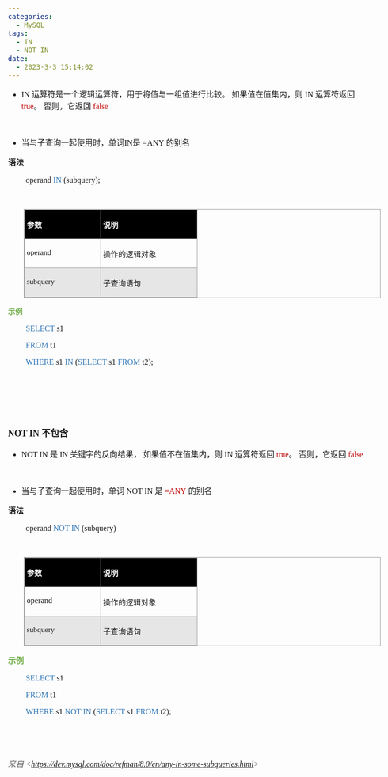```yaml
---
categories:
  - MySQL
tags:
  - IN
  - NOT IN
date:
  - 2023-3-3 15:14:02
---
```


<body lang=zh-CN style='font-family:"Microsoft YaHei UI";font-size:12.0pt'>
<!--StartFragment-->

<div style='direction:ltr;border-width:100%'>

<div style='direction:ltr;margin-top:0in;margin-left:0in;width:7.5069in'>

<div style='direction:ltr;margin-top:0in;margin-left:0in;width:7.5069in'>

<ul type=disc style='direction:ltr;unicode-bidi:embed;margin-top:0in;
 margin-bottom:0in'>
 <li style='margin-top:0;margin-bottom:0;vertical-align:middle'><span
     style='font-family:"Comic Sans MS";font-size:12.0pt' lang=zh-CN>IN</span><span
     style='font-family:"Comic Sans MS";font-size:12.0pt' lang=en-US> </span><span
     style='font-family:"Microsoft YaHei UI";font-size:12.0pt' lang=zh-CN>运算符是一个逻辑运算符，用于将值与一组值进行比较。
     如果值在值集内，则</span><span style='font-family:"Comic Sans MS";font-size:12.0pt'
     lang=en-US> </span><span style='font-family:"Comic Sans MS";font-size:
     12.0pt' lang=zh-CN>IN</span><span style='font-family:"Comic Sans MS";
     font-size:12.0pt' lang=en-US> </span><span style='font-family:"Microsoft YaHei UI";
     font-size:12.0pt' lang=zh-CN>运算符返回</span><span style='font-family:"Comic Sans MS";
     font-size:12.0pt' lang=en-US> </span><span style='font-family:"Comic Sans MS";
     font-size:12.0pt;color:#C00000' lang=zh-CN>true</span><span
     style='font-family:"Microsoft YaHei UI";font-size:12.0pt' lang=zh-CN>。
     否则，它返回</span><span style='font-family:"Comic Sans MS";font-size:12.0pt'
     lang=en-US> </span><span style='font-family:"Comic Sans MS";font-size:
     12.0pt;color:#C00000' lang=zh-CN>false</span></li>
</ul>

<p style='margin-left:.375in;font-family:"Comic Sans MS";font-size:
12.0pt'>&nbsp;</p>

<ul type=disc style='direction:ltr;unicode-bidi:embed;margin-top:0in;
 margin-bottom:0in'>
 <li style='margin-top:0;margin-bottom:0;vertical-align:middle'><span
     style='font-family:"Microsoft YaHei UI";font-size:12.0pt' lang=zh-CN>当与子查询一起使用时，单词</span><span
     style='font-family:"Comic Sans MS";font-size:12.0pt' lang=zh-CN>IN</span><span
     style='font-family:"Microsoft YaHei UI";font-size:12.0pt' lang=zh-CN>是</span><span
     style='font-family:"Comic Sans MS";font-size:12.0pt' lang=en-US> </span><span
     style='font-family:"Comic Sans MS";font-size:12.0pt' lang=zh-CN>=ANY</span><span
     style='font-family:"Comic Sans MS";font-size:12.0pt' lang=en-US> </span><span
     style='font-family:"Microsoft YaHei UI";font-size:12.0pt' lang=zh-CN>的别名</span></li>
</ul>

<p style='font-family:"Microsoft YaHei UI";font-size:12.0pt'><span
style='font-weight:bold'>语法</span></p>

<p style='margin-left:.375in;font-family:"Comic Sans MS";font-size:
12.0pt'><span lang=zh-CN>operand </span><span style='color:#2E75B5' lang=zh-CN>IN</span><span
lang=zh-CN> (subquery)</span><span lang=en-US>;</span></p>

<p style='margin-left:.375in;font-family:"Comic Sans MS";font-size:
11.0pt'>&nbsp;</p>

<div style='direction:ltr'>

<table border=1 cellpadding=0 cellspacing=0 valign=top style='direction:ltr;
 border-collapse:collapse;border-style:solid;border-color:#A3A3A3;border-width:
 1pt;margin-left:.3333in' title="" summary="">
 <tr>
  <td style='border-style:solid;border-color:#A3A3A3;border-width:1pt;
  background-color:black;vertical-align:top;width:1.5131in;padding:2.0pt 3.0pt 2.0pt 3.0pt'>
  <p style='font-family:"Microsoft YaHei UI";font-size:11.5pt;
  color:white'><span style='font-weight:bold'>参数</span></p>
  </td>
  <td style='border-style:solid;border-color:#A3A3A3;border-width:1pt;
  background-color:black;vertical-align:top;width:1.9361in;padding:2.0pt 3.0pt 2.0pt 3.0pt'>
  <p style='font-family:"Microsoft YaHei UI";font-size:11.5pt;
  color:white'><span style='font-weight:bold'>说明</span></p>
  </td>
 </tr>
 <tr>
  <td style='border-style:solid;border-color:#A3A3A3;border-width:1pt;
  vertical-align:top;width:1.5131in;padding:2.0pt 3.0pt 2.0pt 3.0pt'>
  <p style='font-family:"Comic Sans MS";font-size:11.5pt'>operand</p>
  </td>
  <td style='border-style:solid;border-color:#A3A3A3;border-width:1pt;
  vertical-align:top;width:1.9361in;padding:2.0pt 3.0pt 2.0pt 3.0pt'>
  <p style='font-family:"Microsoft YaHei UI";font-size:11.5pt'>操作的逻辑对象</p>
  </td>
 </tr>
 <tr>
  <td style='border-style:solid;border-color:#A3A3A3;border-width:1pt;
  background-color:#E7E6E6;vertical-align:top;width:1.5131in;padding:2.0pt 3.0pt 2.0pt 3.0pt'>
  <p style='font-family:"Comic Sans MS";font-size:11.5pt'>subquery</p>
  </td>
  <td style='border-style:solid;border-color:#A3A3A3;border-width:1pt;
  background-color:#E7E6E6;vertical-align:top;width:1.9361in;padding:2.0pt 3.0pt 2.0pt 3.0pt'>
  <p style='font-family:"Microsoft YaHei UI";font-size:11.5pt'>子查询语句</p>
  </td>
 </tr>
</table>

</div>

<p style='font-family:"Microsoft YaHei UI";font-size:11.0pt;
color:#70AD47'><span style='font-weight:bold'>示例</span></p>

<p style='margin-left:.375in;font-family:"Comic Sans MS";font-size:
12.0pt'><span style='color:#2E75B5'>SELECT</span> s1 </p>

<p style='margin-left:.375in;font-family:"Comic Sans MS";font-size:
12.0pt'><span style='color:#2E75B5'>FROM</span> t1 </p>

<p style='margin-left:.375in;font-family:"Comic Sans MS";font-size:
12.0pt'><span style='color:#2E75B5'>WHERE</span> s1 <span style='color:#2E75B5'>IN</span>
(<span style='color:#2E75B5'>SELECT</span> s1 <span style='color:#2E75B5'>FROM</span>
t2);</p>

<p style='font-family:"Comic Sans MS";font-size:12.0pt'>&nbsp;</p>

<p style='font-family:"Comic Sans MS";font-size:12.0pt'>&nbsp;</p>

<p style='font-family:"Comic Sans MS";font-size:12.0pt'>&nbsp;</p>

<p style='font-size:13.5pt'><span style='font-weight:bold;
font-family:"Comic Sans MS"' lang=en-US>NOT IN </span><span style='font-weight:
bold;font-family:"Microsoft YaHei UI"' lang=zh-CN>不包含</span></p>

<ul type=disc style='direction:ltr;unicode-bidi:embed;margin-top:0in;
 margin-bottom:0in'>
 <li style='margin-top:0;margin-bottom:0;vertical-align:middle'><span
     style='font-family:"Comic Sans MS";font-size:12.0pt' lang=en-US>NOT IN </span><span
     style='font-family:"Microsoft YaHei UI";font-size:12.0pt' lang=zh-CN>是</span><span
     style='font-family:"Comic Sans MS";font-size:12.0pt' lang=en-US> IN </span><span
     style='font-family:"Microsoft YaHei UI";font-size:12.0pt' lang=zh-CN>关键字的反向结果，
     如果值不在值集内，则</span><span style='font-family:"Comic Sans MS";font-size:12.0pt'
     lang=en-US> </span><span style='font-family:"Comic Sans MS";font-size:
     12.0pt' lang=zh-CN>IN</span><span style='font-family:"Comic Sans MS";
     font-size:12.0pt' lang=en-US> </span><span style='font-family:"Microsoft YaHei UI";
     font-size:12.0pt' lang=zh-CN>运算符返回</span><span style='font-family:"Comic Sans MS";
     font-size:12.0pt' lang=en-US> </span><span style='font-family:"Comic Sans MS";
     font-size:12.0pt;color:#C00000' lang=zh-CN>true</span><span
     style='font-family:"Microsoft YaHei UI";font-size:12.0pt' lang=zh-CN>。
     否则，它返回</span><span style='font-family:"Comic Sans MS";font-size:12.0pt'
     lang=en-US> </span><span style='font-family:"Comic Sans MS";font-size:
     12.0pt;color:#C00000' lang=zh-CN>false</span></li>
</ul>

<p style='margin-left:.375in;font-family:"Comic Sans MS";font-size:
12.0pt'>&nbsp;</p>

<ul type=disc style='direction:ltr;unicode-bidi:embed;margin-top:0in;
 margin-bottom:0in'>
 <li style='margin-top:0;margin-bottom:0;vertical-align:middle'><span
     style='font-family:"Microsoft YaHei UI";font-size:12.0pt' lang=zh-CN>当与子查询一起使用时，单词</span><span
     style='font-family:"Comic Sans MS";font-size:12.0pt' lang=en-US> NOT </span><span
     style='font-family:"Comic Sans MS";font-size:12.0pt' lang=zh-CN>IN</span><span
     style='font-family:"Comic Sans MS";font-size:12.0pt' lang=en-US> </span><span
     style='font-family:"Microsoft YaHei UI";font-size:12.0pt' lang=zh-CN>是</span><span
     style='font-family:"Comic Sans MS";font-size:12.0pt' lang=en-US> </span><span
     style='font-family:"Comic Sans MS";font-size:12.0pt;color:#C00000'
     lang=zh-CN>=ANY</span><span style='font-family:"Comic Sans MS";font-size:
     12.0pt' lang=en-US> </span><span style='font-family:"Microsoft YaHei UI";
     font-size:12.0pt' lang=zh-CN>的别名</span></li>
</ul>

<p style='font-family:"Microsoft YaHei UI";font-size:12.0pt'><span
style='font-weight:bold'>语法</span></p>

<p style='margin-left:.375in;font-family:"Comic Sans MS";font-size:
12.0pt'><span lang=zh-CN>operand </span><span style='color:#2E75B5' lang=en-US>NOT
</span><span style='color:#2E75B5' lang=zh-CN>IN</span><span lang=zh-CN>
(subquery)</span></p>

<p style='margin-left:.375in;font-family:"Comic Sans MS";font-size:
11.0pt'>&nbsp;</p>

<div style='direction:ltr'>

<table border=1 cellpadding=0 cellspacing=0 valign=top style='direction:ltr;
 border-collapse:collapse;border-style:solid;border-color:#A3A3A3;border-width:
 1pt;margin-left:.3333in' title="" summary="">
 <tr>
  <td style='border-style:solid;border-color:#A3A3A3;border-width:1pt;
  background-color:black;vertical-align:top;width:1.5131in;padding:2.0pt 3.0pt 2.0pt 3.0pt'>
  <p style='font-family:"Microsoft YaHei UI";font-size:11.5pt;
  color:white'><span style='font-weight:bold'>参数</span></p>
  </td>
  <td style='border-style:solid;border-color:#A3A3A3;border-width:1pt;
  background-color:black;vertical-align:top;width:1.9361in;padding:2.0pt 3.0pt 2.0pt 3.0pt'>
  <p style='font-family:"Microsoft YaHei UI";font-size:11.5pt;
  color:white'><span style='font-weight:bold'>说明</span></p>
  </td>
 </tr>
 <tr>
  <td style='border-style:solid;border-color:#A3A3A3;border-width:1pt;
  vertical-align:top;width:1.5131in;padding:2.0pt 3.0pt 2.0pt 3.0pt'>
  <p style='font-family:"Comic Sans MS";font-size:12.0pt'>operand</p>
  </td>
  <td style='border-style:solid;border-color:#A3A3A3;border-width:1pt;
  vertical-align:top;width:1.9361in;padding:2.0pt 3.0pt 2.0pt 3.0pt'>
  <p style='font-family:"Microsoft YaHei UI";font-size:11.5pt'>操作的逻辑对象</p>
  </td>
 </tr>
 <tr>
  <td style='border-style:solid;border-color:#A3A3A3;border-width:1pt;
  background-color:#E7E6E6;vertical-align:top;width:1.5131in;padding:2.0pt 3.0pt 2.0pt 3.0pt'>
  <p style='font-family:"Comic Sans MS";font-size:11.5pt'>subquery</p>
  </td>
  <td style='border-style:solid;border-color:#A3A3A3;border-width:1pt;
  background-color:#E7E6E6;vertical-align:top;width:1.9361in;padding:2.0pt 3.0pt 2.0pt 3.0pt'>
  <p style='font-family:"Microsoft YaHei UI";font-size:11.5pt'>子查询语句</p>
  </td>
 </tr>
</table>

</div>

<p style='font-family:"Microsoft YaHei UI";font-size:12.0pt;
color:#70AD47'><span style='font-weight:bold'>示例</span></p>

<p style='margin-left:.375in;font-family:"Comic Sans MS";font-size:
12.0pt'><span style='color:#2E75B5'>SELECT</span> s1 </p>

<p style='margin-left:.375in;font-family:"Comic Sans MS";font-size:
12.0pt'><span style='color:#2E75B5'>FROM</span> t1 </p>

<p style='margin-left:.375in;font-family:"Comic Sans MS";font-size:
12.0pt'><span style='color:#2E75B5' lang=zh-CN>WHERE</span><span lang=zh-CN> s1
</span><span style='color:#2E75B5' lang=en-US>NOT </span><span
style='color:#2E75B5' lang=zh-CN>IN</span><span lang=zh-CN> (</span><span
style='color:#2E75B5' lang=zh-CN>SELECT</span><span lang=zh-CN> s1 </span><span
style='color:#2E75B5' lang=zh-CN>FROM</span><span lang=zh-CN> t2);</span></p>

<p style='margin-left:.375in;font-family:"Comic Sans MS";font-size:
12.0pt'>&nbsp;</p>

<p style='font-family:"Comic Sans MS";font-size:11.0pt'>&nbsp;</p>

<p><cite style='font-size:12.0pt;color:#595959'><span
style='font-family:"Microsoft YaHei UI"'>来自</span><span style='font-family:
"Comic Sans MS"'> &lt;</span><a
href="https://dev.mysql.com/doc/refman/8.0/en/any-in-some-subqueries.html"><span
style='font-family:"Comic Sans MS"'>https://dev.mysql.com/doc/refman/8.0/en/any-in-some-subqueries.html</span></a><span
style='font-family:"Comic Sans MS"'>&gt; </span></cite></p>

</div>

</div>

</div>

<!--EndFragment-->
</body>
